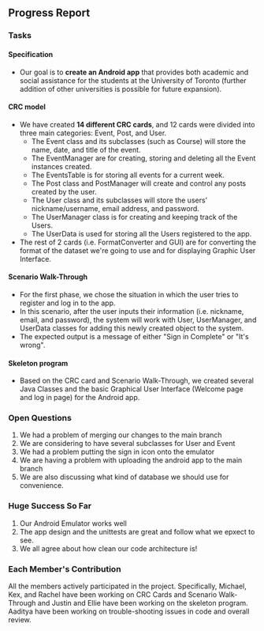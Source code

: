 ## Progress Report

### Tasks
#### Specification
- Our goal is to **create an Android app** that provides both academic and
  social assistance for the students at the University of Toronto (further addition of 
  other universities is possible for future expansion).

#### CRC model 
- We have created **14 different CRC cards**, and 12 cards were divided into three main categories: 
Event, Post, and User. 
  - The Event class and its subclasses (such as Course) will store the name, date, and title of the event. 
  - The EventManager are for creating, storing and deleting all the Event instances created. 
  - The EventsTable is for storing all events for a current week.
  - The Post class and PostManager will create and control any posts created by the user. 
  - The User class and its subclasses will store the users' nickname/username, email address, and password. 
  - The UserManager class is for creating and keeping track of the Users.
  - The UserData is used for storing all the Users registered to the app. 
- The rest of 2 cards (i.e. FormatConverter and GUI) are for converting the format of the dataset we're going to use and 
for displaying Graphic User Interface. 

#### Scenario Walk-Through
- For the first phase, we chose the situation in which the user tries to register and log in to the app. 
- In this scenario, after the user inputs their information (i.e. nickname, email, and password), the system will work with User, UserManager, and UserData classes for adding this newly created object to the system. 
- The expected output is a message of either "Sign in Complete" or "It's wrong". 

#### Skeleton program
- Based on the CRC card and Scenario Walk-Through, we created several Java Classes and the basic Graphical User Interface (Welcome page and log in page) for the Android app. 


### Open Questions
1. We had a problem of merging our changes to the main branch
2. We are considering to have several subclasses for User and Event
3. We had a problem putting the sign in icon onto the emulator
4. We are having a problem with uploading the android app to the main branch
5. We are also discussing what kind of database we should use for convenience. 


### Huge Success So Far
1. Our Android Emulator works well
2. The app design and the unittests are great and follow what we epxect to see. 
4. We all agree about how clean our code architecture is!


### Each Member's Contribution
All the members actively participated in the project. Specifically, 
Michael, Kex, and Rachel have been working on CRC Cards and Scenario Walk-Through
and Justin and Ellie have been working on the skeleton program. Aaditya have been 
working on trouble-shooting issues in code and overall review.
